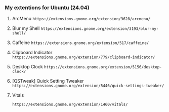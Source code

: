 ### My extentions for Ubuntu **(24.04)**

1. ArcMenu
   `https://extensions.gnome.org/extension/3628/arcmenu/`

2. Blur my Shell
   `https://extensions.gnome.org/extension/3193/blur-my-shell/`

3. Caffeine
   `https://extensions.gnome.org/extension/517/caffeine/`

4. Clipboard Indicator
   `https://extensions.gnome.org/extension/779/clipboard-indicator/`

5. Desktop Clock
   `https://extensions.gnome.org/extension/5156/desktop-clock/`

6. [QSTweak] Quick Setting Tweaker
   `https://extensions.gnome.org/extension/5446/quick-settings-tweaker/`

7. Vitals

   `https://extensions.gnome.org/extension/1460/vitals/`

